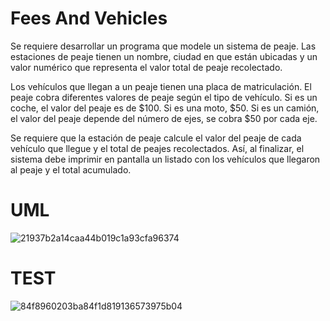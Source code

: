 # Fees And Vehicles
Se requiere desarrollar un programa que modele un sistema de peaje. Las estaciones de peaje tienen un nombre, ciudad en que están ubicadas y un valor numérico que representa el valor total de peaje recolectado.

Los vehículos que llegan a un peaje tienen una placa de matriculación. El peaje cobra diferentes valores de peaje según el tipo de vehículo. Si es un coche, el valor del peaje es de $100. Si es una moto, $50. Si es un camión, el valor del peaje depende del número de ejes, se cobra $50 por cada eje.

Se requiere que la estación de peaje calcule el valor del peaje de cada vehículo que llegue y el total de peajes recolectados. Así, al finalizar, el sistema debe imprimir en pantalla un listado con los vehículos que llegaron al peaje y el total acumulado.


# UML
![21937b2a14caa44b019c1a93cfa96374](https://github.com/user-attachments/assets/c0d2e41e-a4b0-4d45-a2c0-57aab50eb776)

# TEST
![84f8960203ba84f1d819136573975b04](https://github.com/user-attachments/assets/f9cf7539-03ce-4a5c-9ccf-98d3b020f1bd)
